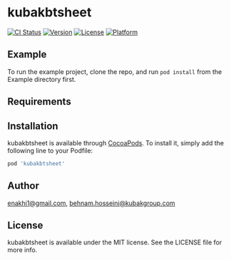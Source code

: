 # kubakbtsheet

[![CI Status](https://img.shields.io/travis/enakhi1@gmail.com/kubakbtsheet.svg?style=flat)](https://travis-ci.org/enakhi1@gmail.com/kubakbtsheet)
[![Version](https://img.shields.io/cocoapods/v/kubakbtsheet.svg?style=flat)](https://cocoapods.org/pods/kubakbtsheet)
[![License](https://img.shields.io/cocoapods/l/kubakbtsheet.svg?style=flat)](https://cocoapods.org/pods/kubakbtsheet)
[![Platform](https://img.shields.io/cocoapods/p/kubakbtsheet.svg?style=flat)](https://cocoapods.org/pods/kubakbtsheet)

## Example

To run the example project, clone the repo, and run `pod install` from the Example directory first.

## Requirements

## Installation

kubakbtsheet is available through [CocoaPods](https://cocoapods.org). To install
it, simply add the following line to your Podfile:

```ruby
pod 'kubakbtsheet'
```

## Author

enakhi1@gmail.com, behnam.hosseini@kubakgroup.com

## License

kubakbtsheet is available under the MIT license. See the LICENSE file for more info.

